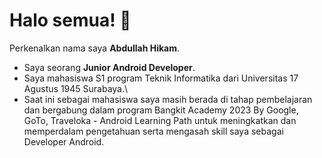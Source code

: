 # Halo semua! 👋

Perkenalkan nama saya **Abdullah Hikam**.
- Saya seorang **Junior Android Developer**.
- Saya mahasiswa S1 program Teknik Informatika dari Universitas 17 Agustus 1945 Surabaya.\
- Saat ini sebagai mahasiswa saya masih berada di tahap pembelajaran dan bergabung dalam program Bangkit Academy 2023 By Google, GoTo, Traveloka - Android Learning Path untuk meningkatkan dan memperdalam pengetahuan serta mengasah skill saya sebagai Developer Android.

<!--
**nazurinian/nazurinian** is a ✨ _special_ ✨ repository because its `README.md` (this file) appears on your GitHub profile.

Here are some ideas to get you started:

- 🔭 I’m currently working on ...
- 🌱 I’m currently learning ...
- 👯 I’m looking to collaborate on ...
- 🤔 I’m looking for help with ...
- 💬 Ask me about ...
- 📫 How to reach me: ...
- 😄 Pronouns: ...
- ⚡ Fun fact: ...
-->
